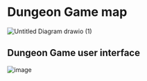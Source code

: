 # Dungeon Game map
![Untitled Diagram drawio (1)](https://user-images.githubusercontent.com/72239384/141719194-d7e78011-0129-453a-8317-1fdfbf6ee4f5.png)

## Dungeon Game user interface
![image](https://user-images.githubusercontent.com/72239384/141720087-057e106c-3439-419c-9866-b16223ce61cc.png)

